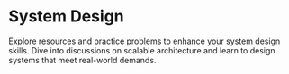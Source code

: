 # System Design
Explore resources and practice problems to enhance your system design skills. Dive into discussions on scalable architecture and learn to design systems that meet real-world demands.